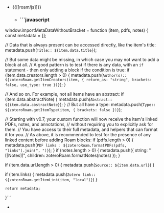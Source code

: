 - {{[[roam/js]]}}
    - ### ```javascript
window.importMetaDataWithoutBracket = function (item, pdfs, notes) {
const metadata = [];

  // Data that is always present can be accessed directly, like the item's title:
  metadata.push(`Title:: ${item.data.title}`);

  // But some data might be missing, in which case you may not want to add a block at all.
  // A good pattern is to test if there is any data, with an `if` statement - then only adding a block if the condition is true:
  if (item.data.creators.length > 0) { 
    metadata.push(`Author(s):: ${zoteroRoam.getItemCreators(item, { return_as: "string", brackets: false, use_type: true })}`);
  }

  // And so on. For example, not all items have an abstract:
	if (item.data.abstractNote) { 
    metadata.push(`Abstract:: ${item.data.abstractNote}`); 
  }
  // But all have a type:
	metadata.push(`Type:: ${zoteroRoam.getItemType(item, { brackets: false })}`);

  // Starting with v0.7, your custom function will now receive the item's linked PDFs, notes, and annotations,
  // without requiring you to explicitly ask for them.
  // You have access to their full metadata, and helpers that can format it for you.
  // As above, it is recommended to test for the presence of any linked content before adding Roam blocks:
	if (pdfs.length > 0) {
		metadata.push(`PDF links : ${zoteroRoam.formatPDFs(pdfs, "links").join(", ")}`);
	}
	if (notes.length > 0) {
		metadata.push({
			string: "[[Notes]]",
			children: zoteroRoam.formatNotes(notes)
		});
	}

  if (item.data.url.length > 0) {
    metadata.push(`Source:: ${item.data.url}`)
  }

  if (item.links) {
    metadata.push(`Zotero link:: ${zoteroRoam.getItemLink(item, "local")}`)
  }

	return metadata;
}```
- ```javascript
```
